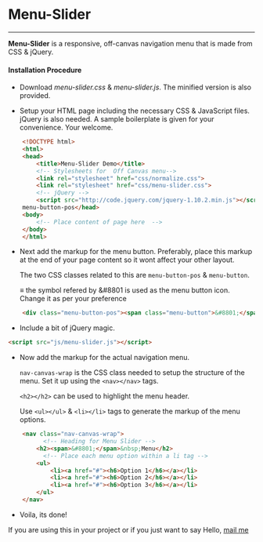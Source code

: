 # Menu-Slider
------

**Menu-Slider** is a responsive, off-canvas navigation menu 
that is made from CSS & jQuery.

#### Installation Procedure

-	Download _menu-slider.css_ & _menu-slider.js_. The minified version is also provided.

-	Setup your HTML page including the necessary CSS & JavaScript files. jQuery is also needed.
	A sample boilerplate is given for your convenience. Your welcome.

```html
	<!DOCTYPE html>
	<html>
	<head>
		<title>Menu-Slider Demo</title>
	    <!-- Stylesheets for  Off Canvas menu-->
		<link rel="stylesheet" href="css/normalize.css">
		<link rel="stylesheet" href="css/menu-slider.css">
	    <!-- jQuery -->
	    <script src="http://code.jquery.com/jquery-1.10.2.min.js"></script>
	menu-button-pos</head>
	<body>
	    <!-- Place content of page here  -->
	</body>
	</html>
```

-	Next add the markup for the menu button. Preferably, place this markup at the end of your page content so it wont affect your other layout.

	The two CSS classes related to this are `menu-button-pos` & `menu-button`. 

	*≡* the symbol refered by &#8801 is used as the menu button icon. Change it as per your preference

```html
	<div class="menu-button-pos"><span class="menu-button">&#8801;</span></div>
```

- Include a bit of jQuery magic.

```html
<script src="js/menu-slider.js"></script>
```

-	Now add the markup for the actual navigation menu. 

	`nav-canvas-wrap` is the CSS class needed to setup the structure of the menu. Set it up using the `<nav></nav>` tags.

	`<h2></h2>` can be used to highlight the menu header.

	Use `<ul></ul>` & `<li></li>` tags to generate the markup of the menu options.

```html
	<nav class="nav-canvas-wrap"> 
          <!-- Heading for Menu Slider -->
        <h2><span>&#8801;</span>&nbsp;Menu</h2>
          <!-- Place each menu option within a li tag -->
        <ul>
        	<li><a href="#"><h6>Option 1</h6></a></li>
            <li><a href="#"><h6>Option 2</h6></a></li>
            <li><a href="#"><h6>Option 3</h6></a></li>
		</ul>
    </nav>
```
- Voila, its done!


If you are using this in your project or if you just want to say Hello, [mail me](mailto:jothivickyram@gmail.com)
	




